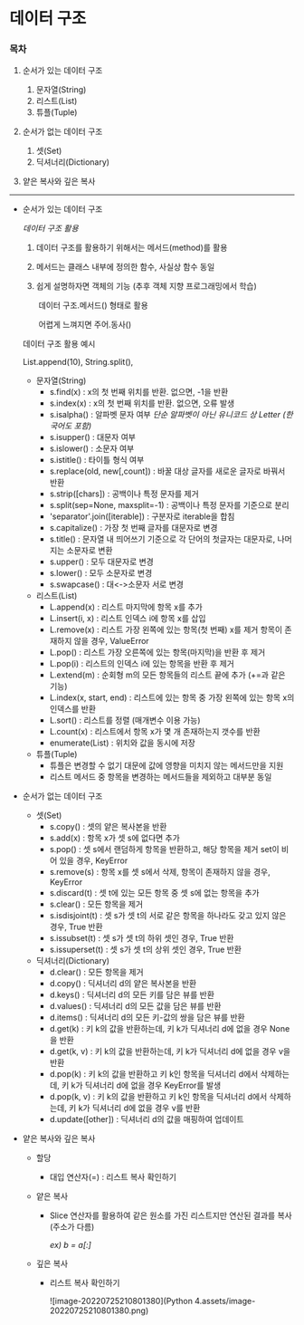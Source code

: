 # 데이터 구조

### 목차

1. 순서가 있는 데이터 구조
   1. 문자열(String)
   2. 리스트(List)
   3. 튜플(Tuple)

2. 순서가 없는 데이터 구조
   1. 셋(Set)
   2. 딕셔너리(Dictionary)

3. 얕은 복사와 깊은 복사

---

- 순서가 있는 데이터 구조

  *데이터 구조 활용*

  1. 데이터 구조를 활용하기 위해서는 메서드(method)를 활용

  2. 메서드는 클래스 내부에 정의한 함수, 사실상 함수 동일

  3. 쉽게 설명하자면 객체의 기능 (추후 객체 지향 프로그래밍에서 학습)

     ​        데이터 구조.메서드() 형태로 활용

     ​        어렵게 느껴지면 주어.동사()

  데이터 구조 활용 예시

    List.append(10), String.split(),

  - 문자열(String)
    - s.find(x) : x의 첫 번째 위치를 반환. 없으면, -1을 반환
    - s.index(x) : x의 첫 번째 위치를 반환. 없으면, 오류 발생
    - s.isalpha() : 알파벳 문자 여부 *단순 알파벳이 아닌 유니코드 상 Letter (한국어도 포함)*
    - s.isupper() : 대문자 여부
    - s.islower() : 소문자 여부
    - s.istitle() : 타이틀 형식 여부
    - s.replace(old, new[,count]) : 바꿀 대상 글자를 새로운 글자로 바꿔서 반환
    - s.strip([chars]) : 공백이나 특정 문자를 제거
    - s.split(sep=None, maxsplit=-1) : 공백이나 특정 문자를 기준으로 분리
    - 'separator'.join([iterable]) : 구분자로 iterable을 합침
    - s.capitalize() : 가장 첫 번째 글자를 대문자로 변경
    - s.title() : 문자열 내 띄어쓰기 기준으로 각 단어의 첫글자는 대문자로, 나머지는 소문자로 변환
    - s.upper() : 모두 대문자로 변경
    - s.lower() : 모두 소문자로 변경
    - s.swapcase() : 대<->소문자 서로 변경
  - 리스트(List)
    - L.append(x) : 리스트 마지막에 항목 x를 추가
    - L.insert(i, x) : 리스트 인덱스 i에 항목 x를 삽입
    - L.remove(x) : 리스트 가장 왼쪽에 있는 항목(첫 번째) x를 제거 항목이 존재하지 않을 경우, ValueError
    - L.pop() : 리스트 가장 오른쪽에 있는 항목(마지막)을 반환 후 제거
    - L.pop(i) : 리스트의 인덱스 i에 있는 항목을 반환 후 제거
    - L.extend(m) : 순회형 m의 모든 항목들의 리스트 끝에 추가 (+=과 같은 기능)
    - L.index(x, start, end) : 리스트에 있는 항목 중 가장 왼쪽에 있는 항목 x의 인덱스를 반환
    - L.sort() : 리스트를 정렬 (매개변수 이용 가능)
    - L.count(x) : 리스트에서 항목 x가 몇 개 존재하는지 갯수를 반환
    - enumerate(List) : 위치와 값을 동시에 저장
  - 튜플(Tuple)
    - 튜플은 변경할 수 없기 대문에 값에 영향을 미치지 않는 메서드만을 지원
    - 리스트 메서드 중 항목을 변경하는 메서드들을 제외하고 대부분 동일

- 순서가 없는 데이터 구조

  - 셋(Set)
    - s.copy() : 셋의 얕은 복사본을 반환
    - s.add(x) : 항목 x가 셋 s에 없다면 추가
    - s.pop() : 셋 s에서 랜덤하게 항목을 반환하고, 해당 항목을 제거 set이 비어 있을 경우, KeyError
    - s.remove(s) : 항목 x를 셋 s에서 삭제, 항목이 존재하지 않을 경우, KeyError
    - s.discard(t) : 셋 t에 있는 모든 항목 중 셋 s에 없는 항목을 추가
    - s.clear() : 모든 항목을 제거
    - s.isdisjoint(t) : 셋 s가 셋 t의 서로 같은 항목을 하나라도 갖고 있지 않은 경우, True 반환
    - s.issubset(t) : 셋 s가 셋 t의 하위 셋인 경우, True 반환
    - s.issuperset(t) : 셋 s가 셋 t의 상위 셋인 경우, True 반환
  - 딕셔너리(Dictionary)
    - d.clear() : 모든 항목을 제거
    - d.copy() : 딕셔너리 d의 얕은 복사본을 반환
    - d.keys() : 딕셔너리 d의 모든 키를 담은 뷰를 반환
    - d.values() : 딕셔너리 d의 모든 값을 담은 뷰를 반환
    - d.items() : 딕셔너리 d의 모든 키-값의 쌍을 담은 뷰를 반환
    - d.get(k) : 키 k의 값을 반환하는데, 키 k가 딕셔너리 d에 없을 경우 None을 반환
    - d.get(k, v) : 키 k의 값을 반환하는데, 키 k가 딕셔너리 d에 없을 경우 v을 반환
    - d.pop(k) : 키 k의 값을 반환하고 키 k인 항목을 딕셔너리 d에서 삭제하는데, 키 k가 딕셔너리 d에 없을 경우 KeyError를 발생
    - d.pop(k, v) : 키 k의 값을 반환하고 키 k인 항목을 딕셔너리 d에서 삭제하는데, 키 k가 딕셔너리 d에 없을 경우 v를 반환
    - d.update([other]) : 딕셔너리 d의 값을 매핑하여 업데이트

- 얕은 복사와 깊은 복사

  - 할당

    - 대입 연산자(=) : 리스트 복사 확인하기

  - 얕은 복사

    - Slice 연산자를 활용하여 같은 원소를 가진 리스트지만 연산된 결과를 복사 (주소가 다름)

      *ex) b = a[:]*

  - 깊은 복사

    - 리스트 복사 확인하기

      ![image-20220725210801380](Python 4.assets/image-20220725210801380.png)
